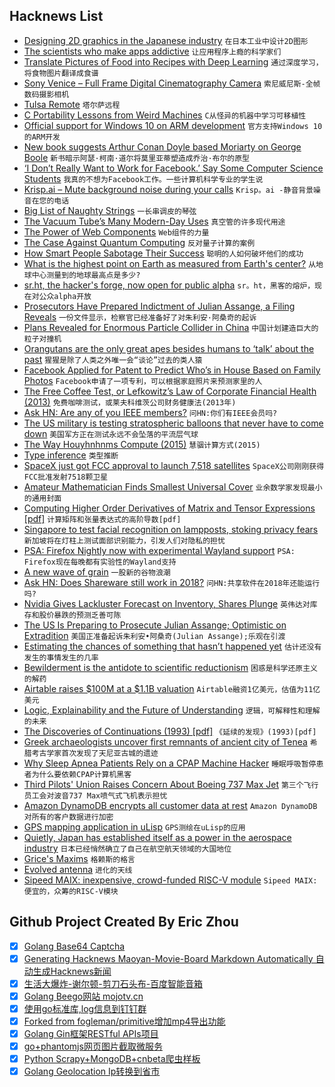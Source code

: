 ## Hacknews List


- [Designing 2D graphics in the Japanese industry](https://vgdensetsu.tumblr.com/post/179656817318/designing-2d-graphics-in-the-japanese-industry)  `在日本工业中设计2D图形`
- [The scientists who make apps addictive](https://www.1843magazine.com/features/the-scientists-who-make-apps-addictive)  `让应用程序上瘾的科学家们`
- [Translate Pictures of Food into Recipes with Deep Learning](https://towardsdatascience.com/this-ai-is-hungry-b2a8655528be)  `通过深度学习，将食物图片翻译成食谱`
- [Sony Venice – Full Frame Digital Cinematography Camera](https://pro.sony/ue_US/products/digital-cinema-cameras/venice)  `索尼威尼斯-全帧数码摄影相机`
- [Tulsa Remote](https://tulsaremote.com/#hero)  `塔尔萨远程`
- [C Portability Lessons from Weird Machines](https://begriffs.com/posts/2018-11-15-c-portability.html)  `C从怪异的机器中学习可移植性`
- [Official support for Windows 10 on ARM development](https://blogs.windows.com/buildingapps/2018/11/15/official-support-for-windows-10-on-arm-development/)  `官方支持Windows 10的ARM开发`
- [New book suggests Arthur Conan Doyle based Moriarty on George Boole](https://www.irishtimes.com/news/science/could-sherlock-holmes-s-true-nemesis-have-been-a-mathematician-1.3694917)  `新书暗示阿瑟·柯南·道尔将莫里亚蒂塑造成乔治·布尔的原型`
- [‘I Don’t Really Want to Work for Facebook.’ Say Some Computer Science Students](https://www.nytimes.com/2018/11/15/technology/jobs-facebook-computer-science-students.html)  `我真的不想为Facebook工作。一些计算机科学专业的学生说`
- [Krisp.ai – Mute background noise during your calls](https://krisp.ai/index.html)  `Krisp。ai -静音背景噪音在您的电话`
- [Big List of Naughty Strings](https://github.com/minimaxir/big-list-of-naughty-strings)  `一长串调皮的琴弦`
- [The Vacuum Tube’s Many Modern-Day Uses](https://tedium.co/2018/11/13/vacuum-tubes-modern-day/)  `真空管的许多现代用途`
- [The Power of Web Components](https://hacks.mozilla.org/2018/11/the-power-of-web-components/)  `Web组件的力量`
- [The Case Against Quantum Computing](https://spectrum.ieee.org/computing/hardware/the-case-against-quantum-computing)  `反对量子计算的案例`
- [How  Smart People Sabotage Their Success](https://hbr.org/2018/11/5-ways-smart-people-sabotage-their-success)  `聪明的人如何破坏他们的成功`
- [What is the highest point on Earth as measured from Earth&#39;s center?](https://oceanservice.noaa.gov/facts/highestpoint.html)  `从地球中心测量到的地球最高点是多少?`
- [sr.ht, the hacker&#39;s forge, now open for public alpha](https://drewdevault.com/2018/11/15/sr.ht-general-availability.html)  `sr。ht，黑客的熔炉，现在对公众alpha开放`
- [Prosecutors Have Prepared Indictment of Julian Assange, a Filing Reveals](https://www.nytimes.com/2018/11/16/us/politics/julian-assange-indictment-wikileaks.html)  `一份文件显示，检察官已经准备好了对朱利安·阿桑奇的起诉`
- [Plans Revealed for Enormous Particle Collider in China](https://gizmodo.com/plans-revealed-for-enormous-particle-collider-in-china-1830444169)  `中国计划建造巨大的粒子对撞机`
- [Orangutans are the only great apes besides humans to ‘talk’ about the past](https://www.sciencemag.org/news/2018/11/orangutans-are-only-great-apes-besides-humans-talk-about-past)  `猩猩是除了人类之外唯一会“谈论”过去的类人猿`
- [Facebook Applied for Patent to Predict Who’s in House Based on Family Photos](https://www.buzzfeednews.com/article/nicolenguyen/facebook-household-prediction-patent)  `Facebook申请了一项专利，可以根据家庭照片来预测家里的人`
- [The Free Coffee Test, or Lefkowitz’s Law of Corporate Financial Health (2013)](https://jasonlefkowitz.net/2013/05/introducing-lefkowitzs-law-of-corporate-financial-health/)  `免费咖啡测试，或莱夫科维茨公司财务健康法(2013年)`
- [Ask HN: Are any of you IEEE members?](item?id=18450564)  `问HN:你们有IEEE会员吗?`
- [The US military is testing stratospheric balloons that never have to come down](https://www.technologyreview.com/s/612417/darpa-is-testing-stratospheric-balloons-that-ride-the-wind-so-they-never-have-to-come-down/)  `美国军方正在测试永远不会坠落的平流层气球`
- [The Way Houyhnhnms Compute (2015)](http://ngnghm.github.io/blog/2015/08/02/chapter-1-the-way-houyhnhnms-compute/)  `慧骃计算方式(2015)`
- [Type inference](https://eli.thegreenplace.net/2018/type-inference/)  `类型推断`
- [SpaceX just got FCC approval to launch 7,518 satellites](https://www.fastcompany.com/90268592/elon-musks-spacex-just-got-fcc-approval-to-launch-7518-satellites)  `SpaceX公司刚刚获得FCC批准发射7518颗卫星`
- [Amateur Mathematician Finds Smallest Universal Cover](https://www.quantamagazine.org/amateur-mathematician-finds-smallest-universal-cover-20181115/)  `业余数学家发现最小的通用封面`
- [Computing Higher Order Derivatives of Matrix and Tensor Expressions [pdf]](http://www.matrixcalculus.org/matrixcalculus.pdf)  `计算矩阵和张量表达式的高阶导数[pdf]`
- [Singapore to test facial recognition on lampposts, stoking privacy fears](https://www.reuters.com/article/us-singapore-surveillance/singapore-to-test-facial-recognition-on-lampposts-stoking-privacy-fears-idUSKBN1HK0RV)  `新加坡将在灯柱上测试面部识别能力，引发人们对隐私的担忧`
- [PSA: Firefox Nightly now with experimental Wayland support](https://glandium.org/blog/?p=3899)  `PSA: Firefox现在每晚都有实验性的Wayland支持`
- [A new wave of grain](https://www.boulderweekly.com/special-editions/new-wave-grain/)  `一股新的谷物浪潮`
- [Ask HN: Does Shareware still work in 2018?](item?id=18459164)  `问HN:共享软件在2018年还能运行吗?`
- [Nvidia Gives Lackluster Forecast on Inventory, Shares Plunge](https://www.bloomberg.com/news/articles/2018-11-15/nvidia-gives-weak-forecast-citing-inventory-stock-slumps)  `英伟达对库存和股价暴跌的预测乏善可陈`
- [The US Is Preparing to Prosecute Julian Assange; Optimistic on Extradition](https://www.wsj.com/articles/u-s-is-optimistic-it-will-prosecute-assange-1542323142)  `美国正准备起诉朱利安•阿桑奇(Julian Assange);乐观在引渡`
- [Estimating the chances of something that hasn’t happened yet](https://www.johndcook.com/blog/2010/03/30/statistical-rule-of-three/)  `估计还没有发生的事情发生的几率`
- [Bewilderment is the antidote to scientific reductionism](http://nautil.us/issue/66/clockwork/we-are-all-bewildered-machines)  `困惑是科学还原主义的解药`
- [Airtable raises $100M at a $1.1B valuation](https://techcrunch.com/2018/11/15/airtable-maker-of-a-coding-platform-for-non-techies-raises-100m-at-a-1-1b-valuation/)  `Airtable融资1亿美元，估值为11亿美元`
- [Logic, Explainability and the Future of Understanding](https://blog.stephenwolfram.com/2018/11/logic-explainability-and-the-future-of-understanding/)  `逻辑，可解释性和理解的未来`
- [The Discoveries of Continuations (1993) [pdf]](http://www.math.bas.bg/~bantchev/place/iswim/conti-disco.pdf)  `《延续的发现》(1993)[pdf]`
- [Greek archaeologists uncover first remnants of ancient city of Tenea](https://edition.cnn.com/style/article/tenea-archeology-greece-scli-intl/index.html)  `希腊考古学家首次发现了天尼亚古城的遗迹`
- [Why Sleep Apnea Patients Rely on a CPAP Machine Hacker](https://motherboard.vice.com/en_us/article/xwjd4w/im-possibly-alive-because-it-exists-why-sleep-apnea-patients-rely-on-a-cpap-machine-hacker)  `睡眠呼吸暂停患者为什么要依赖CPAP计算机黑客`
- [Third Pilots&#39; Union Raises Concern About Boeing 737 Max Jet](https://www.bloomberg.com/news/articles/2018-11-15/third-pilots-union-raises-concern-about-boeing-s-737-max-jet)  `第三个飞行员工会对波音737 Max喷气式飞机表示担忧`
- [Amazon DynamoDB encrypts all customer data at rest](https://aws.amazon.com/about-aws/whats-new/2018/11/amazon-dynamodb-encrypts-all-customer-data-at-rest/)  `Amazon DynamoDB对所有的客户数据进行加密`
- [GPS mapping application in uLisp](http://www.ulisp.com/show?2DT6)  `GPS测绘在uLisp的应用`
- [Quietly, Japan has established itself as a power in the aerospace industry](https://arstechnica.com/science/2018/11/long-on-tradition-japan-grapples-with-a-rapidly-changing-rocket-industry/)  `日本已经悄然确立了自己在航空航天领域的大国地位`
- [Grice&#39;s Maxims](https://www.sas.upenn.edu/~haroldfs/dravling/grice.html)  `格赖斯的格言`
- [Evolved antenna](https://en.wikipedia.org/wiki/Evolved_antenna)  `进化的天线`
- [Sipeed MAIX: inexpensive,  crowd-funded RISC-V module](https://www.indiegogo.com/projects/sipeed-maix-the-world-first-risc-v-64-ai-module#/)  `Sipeed MAIX:便宜的，众筹的RISC-V模块`

## Github Project Created By Eric Zhou

- [x] [Golang Base64 Captcha](https://github.com/mojocn/base64Captcha)
- [x] [Generating Hacknews Maoyan-Movie-Board Markdown Automatically 自动生成Hacknews新闻](https://github.com/dejavuzhou/md-genie)
- [x] [生活大爆炸-谢尔顿-剪刀石头布-百度智能音箱](https://github.com/mojocn/dueros-bang-game)
- [x] [Golang Beego网站 mojotv.cn](https://github.com/mojocn/www.mojotv.cn)
- [x] [使用go标准库,log信息到钉钉群](https://github.com/mojocn/dooger)
- [x] [Forked from fogleman/primitive增加mp4导出功能](https://github.com/mojocn/primitive)
- [x] [Golang Gin框架RESTful APIs项目](https://github.com/JJJJJJJerk/ezier-golang-web-api-framework)
- [x] [go+phantomjs网页图片截取微服务](https://github.com/mojocn/screen_shot)
- [x] [Python Scrapy+MongoDB+cnbeta爬虫样板](https://github.com/mojocn/scrapy_mongodb_boilerplate_cnbeta)
- [x] [Golang Geolocation Ip转换到省市](https://github.com/mojocn/ip2location)